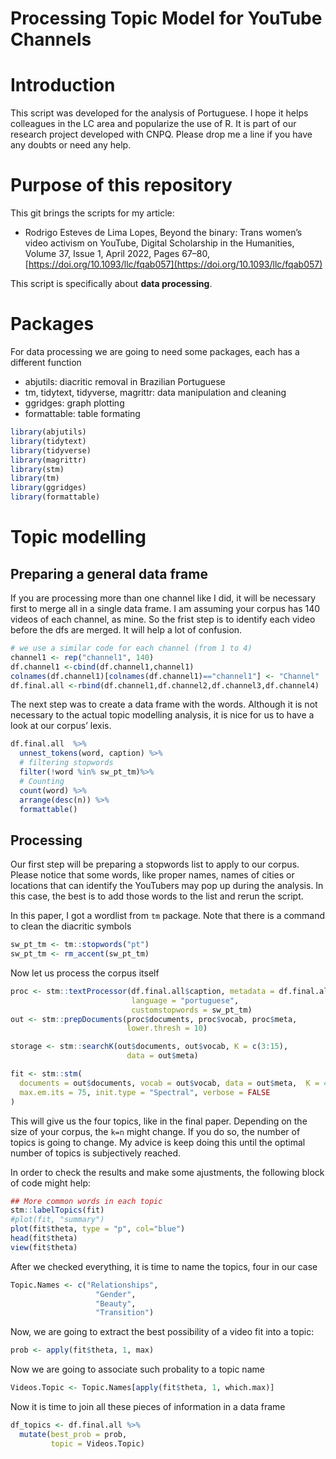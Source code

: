 # Processing Topic Model for YouTube Channels

# Introduction

This script was developed for the analysis of Portuguese. I hope it
helps colleagues in the LC area and popularize the use of R. It is part
of our research project developed with CNPQ. Please drop me a line if
you have any doubts or need any help.

# Purpose of this repository

This git brings the scripts for my article:

-   Rodrigo Esteves de Lima Lopes, Beyond the binary: Trans women’s video activism on YouTube, Digital Scholarship in the Humanities, Volume 37, Issue 1, April 2022, Pages 67–80, [https://doi.org/10.1093/llc/fqab057](https://doi.org/10.1093/llc/fqab057)

This script is specifically about **data processing**.

# Packages

For data processing we are going to need some packages, each has a
different function

-   abjutils: diacritic removal in Brazilian Portuguese
-   tm, tidytext, tidyverse, magrittr: data manipulation and cleaning
-   ggridges: graph plotting
-   formattable: table formating

``` r
library(abjutils)
library(tidytext)
library(tidyverse)
library(magrittr)
library(stm)
library(tm)
library(ggridges)
library(formattable)
```

# Topic modelling

## Preparing a general data frame

If you are processing more than one channel like I did, it will be
necessary first to merge all in a single data frame. I am assuming your
corpus has 140 videos of each channel, as mine. So the frist step is to
identify each video before the dfs are merged. It will help a lot of
confusion.

``` r
# we use a similar code for each channel (from 1 to 4)
channel1 <- rep("channel1", 140)
df.channel1 <-cbind(df.channel1,channel1)
colnames(df.channel1)[colnames(df.channel1)=="channel1"] <- "Channel"
df.final.all <-rbind(df.channel1,df.channel2,df.channel3,df.channel4)
```

The next step was to create a data frame with the words. Although it is
not necessary to the actual topic modelling analysis, it is nice for us
to have a look at our corpus’ lexis.

``` r
df.final.all  %>% 
  unnest_tokens(word, caption) %>% 
  # filtering stopwords
  filter(!word %in% sw_pt_tm)%>%
  # Counting
  count(word) %>% 
  arrange(desc(n)) %>% 
  formattable()
```

## Processing

Our first step will be preparing a stopwords list to apply to our
corpus. Please notice that some words, like proper names, names of
cities or locations that can identify the YouTubers may pop up during
the analysis. In this case, the best is to add those words to the list
and rerun the script.

In this paper, I got a wordlist from `tm` package. Note that there is a
command to clean the diacritic symbols

``` r
sw_pt_tm <- tm::stopwords("pt")
sw_pt_tm <- rm_accent(sw_pt_tm)
```

Now let us process the corpus itself

``` r
proc <- stm::textProcessor(df.final.all$caption, metadata = df.final.all, 
                           language = "portuguese",
                           customstopwords = sw_pt_tm)
out <- stm::prepDocuments(proc$documents, proc$vocab, proc$meta,
                          lower.thresh = 10)

storage <- stm::searchK(out$documents, out$vocab, K = c(3:15),
                          data = out$meta)

fit <- stm::stm(
  documents = out$documents, vocab = out$vocab, data = out$meta,  K = 4,
  max.em.its = 75, init.type = "Spectral", verbose = FALSE
)
```

This will give us the four topics, like in the final paper. Depending on
the size of your corpus, the `k=n` might change. If you do so, the
number of topics is going to change. My advice is keep doing this until
the optimal number of topics is subjectively reached.

In order to check the results and make some ajustments, the following
block of code might help:

``` r
## More common words in each topic
stm::labelTopics(fit)
#plot(fit, "summary")
plot(fit$theta, type = "p", col="blue")
head(fit$theta)
view(fit$theta)
```

After we checked everything, it is time to name the topics, four in our
case

``` r
Topic.Names <- c("Relationships",
                   "Gender",
                   "Beauty", 
                   "Transition")
```

Now, we are going to extract the best possibility of a video fit into a
topic:

``` r
prob <- apply(fit$theta, 1, max)
```

Now we are going to associate such probality to a topic name

``` r
Videos.Topic <- Topic.Names[apply(fit$theta, 1, which.max)]
```

Now it is time to join all these pieces of information in a data frame

``` r
df_topics <- df.final.all %>% 
  mutate(best_prob = prob,
         topic = Videos.Topic)
```
